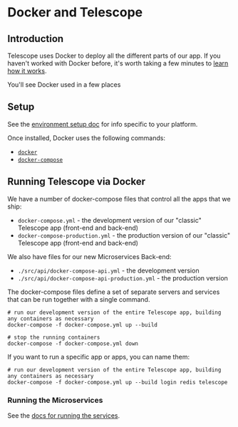 # Docker and Telescope

## Introduction

Telescope uses Docker to deploy all the different parts of our app. If you haven't
worked with Docker before, it's worth taking a few minutes to [learn how it works](https://docs.docker.com/get-started/).

You'll see Docker used in a few places

## Setup

See the [environment setup doc](environment-setup.md) for info specific to your platform.

Once installed, Docker uses the following commands:

- [`docker`](https://docs.docker.com/engine/reference/commandline/cli/)
- [`docker-compose`](https://docs.docker.com/compose/reference/)

## Running Telescope via Docker

We have a number of docker-compose files that control all the apps that we ship:

- `docker-compose.yml` - the development version of our "classic" Telescope app (front-end and back-end)
- `docker-compose-production.yml` - the production version of our "classic" Telescope app (front-end and back-end)

We also have files for our new Microservices Back-end:

- `./src/api/docker-compose-api.yml` - the development version
- `./src/api/docker-compose-api-production.yml` - the production version

The docker-compose files define a set of separate servers and services that can
be run together with a single command.

```
# run our development version of the entire Telescope app, building any containers as necessary
docker-compose -f docker-compose.yml up --build

# stop the running containers
docker-compose -f docker-compose.yml down
```

If you want to run a specific app or apps, you can name them:

```
# run our development version of the entire Telescope app, building any containers as necessary
docker-compose -f docker-compose.yml up --build login redis telescope
```

### Running the Microservices

See the [docs for running the services](src/api/readme.md).
